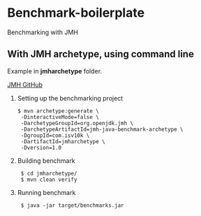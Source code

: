 # Benchmark-boilerplate

Benchmarking with JMH

## With JMH archetype, using command line

Example in **jmharchetype** folder.

[JMH GitHub](https://github.com/openjdk/jmh#preferred-usage-command-line)

1. Setting up the benchmarking project

       $ mvn archetype:generate \
        -DinteractiveMode=false \
        -DarchetypeGroupId=org.openjdk.jmh \
        -DarchetypeArtifactId=jmh-java-benchmark-archetype \
        -DgroupId=com.isv10k \
        -DartifactId=jmharchetype \
        -Dversion=1.0
2. Building benchmark

        $ cd jmharchetype/
        $ mvn clean verify
3. Running benchmark
        
        $ java -jar target/benchmarks.jar
